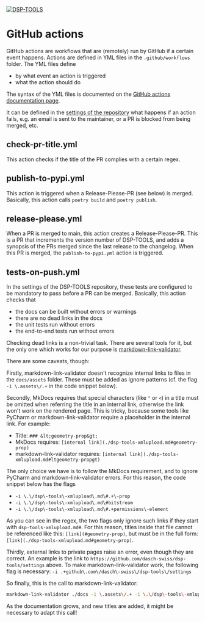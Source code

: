 [![DSP-TOOLS](https://img.shields.io/github/v/release/dasch-swiss/dsp-tools?include_prereleases&label=DSP-TOOLS)](https://github.com/dasch-swiss/dsp-tools)

# GitHub actions

GitHub actions are workflows that are (remotely) run by GitHub 
if a certain event happens.
Actions are defined in YML files in the `.github/workflows` folder.
The YML files define 

- by what event an action is triggered
- what the action should do

The syntax of the YML files is documented 
on the [GitHub actions documentation page](https://docs.github.com/en/actions).

It can be defined in the [settings of the repository](https://github.com/dasch-swiss/dsp-tools/settings) 
what happens if an action fails,
e.g. an email is sent to the maintainer,
or a PR is blocked from being merged, etc.



## check-pr-title.yml

This action checks if the title of the PR complies with a certain regex.



## publish-to-pypi.yml

This action is triggered when a Release-Please-PR (see below) is merged.
Basically, this action calls `poetry build` and `poetry publish`.



## release-please.yml

When a PR is merged to main, this action creates a Release-Please-PR. 
This is a PR that increments the version number of DSP-TOOLS,
and adds a synopsis of the PRs merged since the last release to the changelog.
When this PR is merged, the `publish-to-pypi.yml` action is triggered.



## tests-on-push.yml

In the settings of the DSP-TOOLS repository, 
these tests are configured to be mandatory to pass before a PR can be merged.
Basically, this action checks that

- the docs can be built without errors or warnings
- there are no dead links in the docs
- the unit tests run without errors
- the end-to-end tests run without errors

Checking dead links is a non-trivial task. 
There are several tools for it, 
but the only one which works for our purpose is 
[markdown-link-validator](https://www.npmjs.com/package/markdown-link-validator).

There are some caveats, though:

Firstly, markdown-link-validator doesn't recognize internal links to files in the `docs/assets` folder.
These must be added as ignore patterns
(cf. the flag `-i \.assets\/.+` in the code snippet below).

Secondly, MkDocs requires that special characters (like `"` or `<`) in a title must be omitted 
when referring the title in an internal link, 
otherwise the link won't work on the rendered page. 
This is tricky, because some tools like PyCharm or markdown-link-validator require a placeholder in the internal link.
For example:

- Title: `### &lt;geometry-prop&gt;`
- MkDocs requires: `[internal link](./dsp-tools-xmlupload.md#geometry-prop)`
- markdown-link-validator requires: `[internal link](./dsp-tools-xmlupload.md#ltgeometry-propgt)`  

The only choice we have is to follow the MkDocs requirement, and to ignore PyCharm and markdown-link-validator errors.
For this reason, the code snippet below has the flags

- `-i \.\/dsp\-tools\-xmlupload\.md\#.+\-prop`
- `-i \.\/dsp\-tools\-xmlupload\.md\#bitstream`
- `-i \.\/dsp\-tools\-xmlupload\.md\#.+permissions\-element`

As you can see in the regex, 
the two flags only ignore such links if they start with `dsp-tools-xmlupload.md#`. 
For this reason, titles inside that file cannot be referenced like this: `[link]‌(#geometry-prop)`, 
but must be in the full form: `[link](./dsp-tools-xmlupload.md#geometry-prop)`.

Thirdly, external links to private pages raise an error, even though they are correct. 
An example is the link to `https://github.com/dasch-swiss/dsp-tools/settings` above.
To make markdown-link-validator work, the following flag is necessary: `-i .+github\.com\/dasch\-swiss\/dsp-tools\/settings`

So finally, this is the call to markdown-link-validator:

```bash
markdown-link-validator ./docs -i \.assets\/.+ -i \.\/dsp\-tools\-xmlupload\.md\#.+\-prop -i \.\/dsp\-tools\-xmlupload\.md\#bitstream -i \.\/dsp\-tools\-xmlupload\.md\#.+permissions\-element -i .+github\.com\/dasch\-swiss\/dsp-tools\/settings
```

As the documentation grows, and new titles are added,
it might be necessary to adapt this call!
